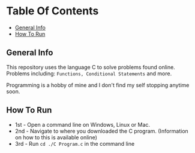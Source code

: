 # Table Of Contents
* [General Info](#general-info)
* [How To Run](#how-to-run)

## General Info
This repository uses the language C to solve problems found online. Problems including: `Functions, Conditional Statements` and more. 

Programming is a hobby of mine and I don't find my self stopping anytime soon.

## How To Run 
* 1st - Open a command line on Windows, Linux or Mac.
* 2nd - Navigate to where you downloaded the C program. (Information on how to this is available online) 
* 3rd - Run `cd ./C Program.c` in the command line
